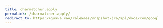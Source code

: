 ```yaml
---
title: charmatcher.apply
permalink: /charmatcher.apply/
redirect_to: https://guava.dev/releases/snapshot-jre/api/docs/com/google/common/base/CharMatcher.html#apply-java.lang.Character-
---
```

